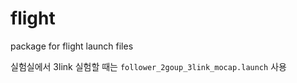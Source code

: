 # flight
package for flight launch files

실험실에서 3link 실험할 때는 `follower_2goup_3link_mocap.launch` 사용
